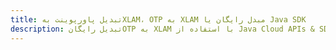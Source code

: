 ---title: تبدیل پاورپوینت بهXLAM، OTP به XLAM مبدل رایگان یا Java SDKdescription: تبدیل رایگانOTP به XLAM با استفاده از Java Cloud APIs & SDK. همچنین اسناد Microsoft PowerPoint را در Cloud ایجاد، ویرایش و رندر کنید.---